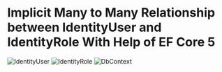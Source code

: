 # Implicit Many to Many Relationship between IdentityUser and IdentityRole With Help of EF Core 5

![IdentityUser](https://s17.picofile.com/file/8422899550/1.png)
![IdentityRole](https://s16.picofile.com/file/8422899568/2.png)
![DbContext](https://s17.picofile.com/file/8423026526/4.png)
